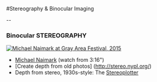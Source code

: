 #Stereography & Binocular Imaging

--

### Binocular STEREOGRAPHY

[![Michael Naimark at Gray Area Festival, 2015](http://img.youtube.com/vi/w-WPUus4Ebo/0.jpg)](http://www.youtube.com/watch?v=w-WPUus4Ebo)

* [Michael Naimark](https://www.youtube.com/watch?v=w-WPUus4Ebo) (watch from 3:16")
* [Create depth from old photos] (http://stereo.nypl.org/)
* Depth from stereo, 1930s-style: The [Stereoplotter](https://en.wikipedia.org/wiki/Stereoplotter)

